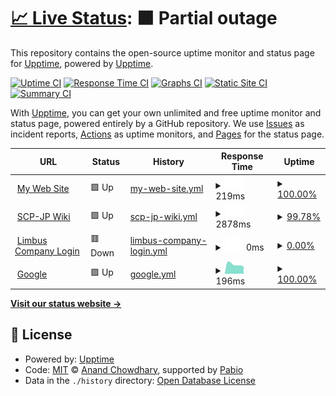 # [📈 Live Status](https://demo.upptime.js.org): <!--live status--> **🟧 Partial outage**

This repository contains the open-source uptime monitor and status page for [Upptime](https://upptime.js.org), powered by [Upptime](https://github.com/upptime/upptime).

[![Uptime CI](https://github.com/upptime/upptime/workflows/Uptime%20CI/badge.svg)](https://github.com/upptime/upptime/actions?query=workflow%3A%22Uptime+CI%22)
[![Response Time CI](https://github.com/upptime/upptime/workflows/Response%20Time%20CI/badge.svg)](https://github.com/upptime/upptime/actions?query=workflow%3A%22Response+Time+CI%22)
[![Graphs CI](https://github.com/upptime/upptime/workflows/Graphs%20CI/badge.svg)](https://github.com/upptime/upptime/actions?query=workflow%3A%22Graphs+CI%22)
[![Static Site CI](https://github.com/upptime/upptime/workflows/Static%20Site%20CI/badge.svg)](https://github.com/upptime/upptime/actions?query=workflow%3A%22Static+Site+CI%22)
[![Summary CI](https://github.com/upptime/upptime/workflows/Summary%20CI/badge.svg)](https://github.com/upptime/upptime/actions?query=workflow%3A%22Summary+CI%22)

With [Upptime](https://upptime.js.org), you can get your own unlimited and free uptime monitor and status page, powered entirely by a GitHub repository. We use [Issues](https://github.com/upptime/upptime/issues) as incident reports, [Actions](https://github.com/upptime/upptime/actions) as uptime monitors, and [Pages](https://demo.upptime.js.org) for the status page.

<!--start: status pages-->
<!-- This summary is generated by Upptime (https://github.com/upptime/upptime) -->
<!-- Do not edit this manually, your changes will be overwritten -->
<!-- prettier-ignore -->
| URL | Status | History | Response Time | Uptime |
| --- | ------ | ------- | ------------- | ------ |
| <img alt="" src="https://icons.duckduckgo.com/ip3/go-boat.f5.si.ico" height="13"> [My Web Site](https://go-boat.f5.si) | 🟩 Up | [my-web-site.yml](https://github.com/Hikaru2070/system-uptime-monitor/commits/HEAD/history/my-web-site.yml) | <details><summary><img alt="Response time graph" src="./graphs/my-web-site/response-time-week.png" height="20"> 219ms</summary><br><a href="https://upptime.github.io/upptime/history/my-web-site"><img alt="Response time 238" src="https://img.shields.io/endpoint?url=https%3A%2F%2Fraw.githubusercontent.com%2FHikaru2070%2Fsystem-uptime-monitor%2FHEAD%2Fapi%2Fmy-web-site%2Fresponse-time.json"></a><br><a href="https://upptime.github.io/upptime/history/my-web-site"><img alt="24-hour response time 418" src="https://img.shields.io/endpoint?url=https%3A%2F%2Fraw.githubusercontent.com%2FHikaru2070%2Fsystem-uptime-monitor%2FHEAD%2Fapi%2Fmy-web-site%2Fresponse-time-day.json"></a><br><a href="https://upptime.github.io/upptime/history/my-web-site"><img alt="7-day response time 219" src="https://img.shields.io/endpoint?url=https%3A%2F%2Fraw.githubusercontent.com%2FHikaru2070%2Fsystem-uptime-monitor%2FHEAD%2Fapi%2Fmy-web-site%2Fresponse-time-week.json"></a><br><a href="https://upptime.github.io/upptime/history/my-web-site"><img alt="30-day response time 238" src="https://img.shields.io/endpoint?url=https%3A%2F%2Fraw.githubusercontent.com%2FHikaru2070%2Fsystem-uptime-monitor%2FHEAD%2Fapi%2Fmy-web-site%2Fresponse-time-month.json"></a><br><a href="https://upptime.github.io/upptime/history/my-web-site"><img alt="1-year response time 238" src="https://img.shields.io/endpoint?url=https%3A%2F%2Fraw.githubusercontent.com%2FHikaru2070%2Fsystem-uptime-monitor%2FHEAD%2Fapi%2Fmy-web-site%2Fresponse-time-year.json"></a></details> | <details><summary><a href="https://upptime.github.io/upptime/history/my-web-site">100.00%</a></summary><a href="https://upptime.github.io/upptime/history/my-web-site"><img alt="All-time uptime 100.00%" src="https://img.shields.io/endpoint?url=https%3A%2F%2Fraw.githubusercontent.com%2FHikaru2070%2Fsystem-uptime-monitor%2FHEAD%2Fapi%2Fmy-web-site%2Fuptime.json"></a><br><a href="https://upptime.github.io/upptime/history/my-web-site"><img alt="24-hour uptime 100.00%" src="https://img.shields.io/endpoint?url=https%3A%2F%2Fraw.githubusercontent.com%2FHikaru2070%2Fsystem-uptime-monitor%2FHEAD%2Fapi%2Fmy-web-site%2Fuptime-day.json"></a><br><a href="https://upptime.github.io/upptime/history/my-web-site"><img alt="7-day uptime 100.00%" src="https://img.shields.io/endpoint?url=https%3A%2F%2Fraw.githubusercontent.com%2FHikaru2070%2Fsystem-uptime-monitor%2FHEAD%2Fapi%2Fmy-web-site%2Fuptime-week.json"></a><br><a href="https://upptime.github.io/upptime/history/my-web-site"><img alt="30-day uptime 100.00%" src="https://img.shields.io/endpoint?url=https%3A%2F%2Fraw.githubusercontent.com%2FHikaru2070%2Fsystem-uptime-monitor%2FHEAD%2Fapi%2Fmy-web-site%2Fuptime-month.json"></a><br><a href="https://upptime.github.io/upptime/history/my-web-site"><img alt="1-year uptime 100.00%" src="https://img.shields.io/endpoint?url=https%3A%2F%2Fraw.githubusercontent.com%2FHikaru2070%2Fsystem-uptime-monitor%2FHEAD%2Fapi%2Fmy-web-site%2Fuptime-year.json"></a></details>
| <img alt="" src="https://icons.duckduckgo.com/ip3/scp-jp.wikidot.com.ico" height="13"> [SCP-JP Wiki](https://scp-jp.wikidot.com) | 🟩 Up | [scp-jp-wiki.yml](https://github.com/Hikaru2070/system-uptime-monitor/commits/HEAD/history/scp-jp-wiki.yml) | <details><summary><img alt="Response time graph" src="./graphs/scp-jp-wiki/response-time-week.png" height="20"> 2878ms</summary><br><a href="https://upptime.github.io/upptime/history/scp-jp-wiki"><img alt="Response time 1226" src="https://img.shields.io/endpoint?url=https%3A%2F%2Fraw.githubusercontent.com%2FHikaru2070%2Fsystem-uptime-monitor%2FHEAD%2Fapi%2Fscp-jp-wiki%2Fresponse-time.json"></a><br><a href="https://upptime.github.io/upptime/history/scp-jp-wiki"><img alt="24-hour response time 518" src="https://img.shields.io/endpoint?url=https%3A%2F%2Fraw.githubusercontent.com%2FHikaru2070%2Fsystem-uptime-monitor%2FHEAD%2Fapi%2Fscp-jp-wiki%2Fresponse-time-day.json"></a><br><a href="https://upptime.github.io/upptime/history/scp-jp-wiki"><img alt="7-day response time 2878" src="https://img.shields.io/endpoint?url=https%3A%2F%2Fraw.githubusercontent.com%2FHikaru2070%2Fsystem-uptime-monitor%2FHEAD%2Fapi%2Fscp-jp-wiki%2Fresponse-time-week.json"></a><br><a href="https://upptime.github.io/upptime/history/scp-jp-wiki"><img alt="30-day response time 1226" src="https://img.shields.io/endpoint?url=https%3A%2F%2Fraw.githubusercontent.com%2FHikaru2070%2Fsystem-uptime-monitor%2FHEAD%2Fapi%2Fscp-jp-wiki%2Fresponse-time-month.json"></a><br><a href="https://upptime.github.io/upptime/history/scp-jp-wiki"><img alt="1-year response time 1226" src="https://img.shields.io/endpoint?url=https%3A%2F%2Fraw.githubusercontent.com%2FHikaru2070%2Fsystem-uptime-monitor%2FHEAD%2Fapi%2Fscp-jp-wiki%2Fresponse-time-year.json"></a></details> | <details><summary><a href="https://upptime.github.io/upptime/history/scp-jp-wiki">99.78%</a></summary><a href="https://upptime.github.io/upptime/history/scp-jp-wiki"><img alt="All-time uptime 99.93%" src="https://img.shields.io/endpoint?url=https%3A%2F%2Fraw.githubusercontent.com%2FHikaru2070%2Fsystem-uptime-monitor%2FHEAD%2Fapi%2Fscp-jp-wiki%2Fuptime.json"></a><br><a href="https://upptime.github.io/upptime/history/scp-jp-wiki"><img alt="24-hour uptime 100.00%" src="https://img.shields.io/endpoint?url=https%3A%2F%2Fraw.githubusercontent.com%2FHikaru2070%2Fsystem-uptime-monitor%2FHEAD%2Fapi%2Fscp-jp-wiki%2Fuptime-day.json"></a><br><a href="https://upptime.github.io/upptime/history/scp-jp-wiki"><img alt="7-day uptime 99.78%" src="https://img.shields.io/endpoint?url=https%3A%2F%2Fraw.githubusercontent.com%2FHikaru2070%2Fsystem-uptime-monitor%2FHEAD%2Fapi%2Fscp-jp-wiki%2Fuptime-week.json"></a><br><a href="https://upptime.github.io/upptime/history/scp-jp-wiki"><img alt="30-day uptime 99.93%" src="https://img.shields.io/endpoint?url=https%3A%2F%2Fraw.githubusercontent.com%2FHikaru2070%2Fsystem-uptime-monitor%2FHEAD%2Fapi%2Fscp-jp-wiki%2Fuptime-month.json"></a><br><a href="https://upptime.github.io/upptime/history/scp-jp-wiki"><img alt="1-year uptime 99.93%" src="https://img.shields.io/endpoint?url=https%3A%2F%2Fraw.githubusercontent.com%2FHikaru2070%2Fsystem-uptime-monitor%2FHEAD%2Fapi%2Fscp-jp-wiki%2Fuptime-year.json"></a></details>
| <img alt="" src="https://icons.duckduckgo.com/ip3/limbuscompanyapi.com.ico" height="13"> [Limbus Company Login](http://limbuscompanyapi.com/login) | 🟥 Down | [limbus-company-login.yml](https://github.com/Hikaru2070/system-uptime-monitor/commits/HEAD/history/limbus-company-login.yml) | <details><summary><img alt="Response time graph" src="./graphs/limbus-company-login/response-time-week.png" height="20"> 0ms</summary><br><a href="https://upptime.github.io/upptime/history/limbus-company-login"><img alt="Response time 0" src="https://img.shields.io/endpoint?url=https%3A%2F%2Fraw.githubusercontent.com%2FHikaru2070%2Fsystem-uptime-monitor%2FHEAD%2Fapi%2Flimbus-company-login%2Fresponse-time.json"></a><br><a href="https://upptime.github.io/upptime/history/limbus-company-login"><img alt="24-hour response time 0" src="https://img.shields.io/endpoint?url=https%3A%2F%2Fraw.githubusercontent.com%2FHikaru2070%2Fsystem-uptime-monitor%2FHEAD%2Fapi%2Flimbus-company-login%2Fresponse-time-day.json"></a><br><a href="https://upptime.github.io/upptime/history/limbus-company-login"><img alt="7-day response time 0" src="https://img.shields.io/endpoint?url=https%3A%2F%2Fraw.githubusercontent.com%2FHikaru2070%2Fsystem-uptime-monitor%2FHEAD%2Fapi%2Flimbus-company-login%2Fresponse-time-week.json"></a><br><a href="https://upptime.github.io/upptime/history/limbus-company-login"><img alt="30-day response time 0" src="https://img.shields.io/endpoint?url=https%3A%2F%2Fraw.githubusercontent.com%2FHikaru2070%2Fsystem-uptime-monitor%2FHEAD%2Fapi%2Flimbus-company-login%2Fresponse-time-month.json"></a><br><a href="https://upptime.github.io/upptime/history/limbus-company-login"><img alt="1-year response time 0" src="https://img.shields.io/endpoint?url=https%3A%2F%2Fraw.githubusercontent.com%2FHikaru2070%2Fsystem-uptime-monitor%2FHEAD%2Fapi%2Flimbus-company-login%2Fresponse-time-year.json"></a></details> | <details><summary><a href="https://upptime.github.io/upptime/history/limbus-company-login">0.00%</a></summary><a href="https://upptime.github.io/upptime/history/limbus-company-login"><img alt="All-time uptime 0.00%" src="https://img.shields.io/endpoint?url=https%3A%2F%2Fraw.githubusercontent.com%2FHikaru2070%2Fsystem-uptime-monitor%2FHEAD%2Fapi%2Flimbus-company-login%2Fuptime.json"></a><br><a href="https://upptime.github.io/upptime/history/limbus-company-login"><img alt="24-hour uptime 0.00%" src="https://img.shields.io/endpoint?url=https%3A%2F%2Fraw.githubusercontent.com%2FHikaru2070%2Fsystem-uptime-monitor%2FHEAD%2Fapi%2Flimbus-company-login%2Fuptime-day.json"></a><br><a href="https://upptime.github.io/upptime/history/limbus-company-login"><img alt="7-day uptime 0.00%" src="https://img.shields.io/endpoint?url=https%3A%2F%2Fraw.githubusercontent.com%2FHikaru2070%2Fsystem-uptime-monitor%2FHEAD%2Fapi%2Flimbus-company-login%2Fuptime-week.json"></a><br><a href="https://upptime.github.io/upptime/history/limbus-company-login"><img alt="30-day uptime 0.00%" src="https://img.shields.io/endpoint?url=https%3A%2F%2Fraw.githubusercontent.com%2FHikaru2070%2Fsystem-uptime-monitor%2FHEAD%2Fapi%2Flimbus-company-login%2Fuptime-month.json"></a><br><a href="https://upptime.github.io/upptime/history/limbus-company-login"><img alt="1-year uptime 0.00%" src="https://img.shields.io/endpoint?url=https%3A%2F%2Fraw.githubusercontent.com%2FHikaru2070%2Fsystem-uptime-monitor%2FHEAD%2Fapi%2Flimbus-company-login%2Fuptime-year.json"></a></details>
| <img alt="" src="https://icons.duckduckgo.com/ip3/google.com.ico" height="13"> [Google](https://google.com) | 🟩 Up | [google.yml](https://github.com/Hikaru2070/system-uptime-monitor/commits/HEAD/history/google.yml) | <details><summary><img alt="Response time graph" src="./graphs/google/response-time-week.png" height="20"> 196ms</summary><br><a href="https://upptime.github.io/upptime/history/google"><img alt="Response time 163" src="https://img.shields.io/endpoint?url=https%3A%2F%2Fraw.githubusercontent.com%2FHikaru2070%2Fsystem-uptime-monitor%2FHEAD%2Fapi%2Fgoogle%2Fresponse-time.json"></a><br><a href="https://upptime.github.io/upptime/history/google"><img alt="24-hour response time 168" src="https://img.shields.io/endpoint?url=https%3A%2F%2Fraw.githubusercontent.com%2FHikaru2070%2Fsystem-uptime-monitor%2FHEAD%2Fapi%2Fgoogle%2Fresponse-time-day.json"></a><br><a href="https://upptime.github.io/upptime/history/google"><img alt="7-day response time 196" src="https://img.shields.io/endpoint?url=https%3A%2F%2Fraw.githubusercontent.com%2FHikaru2070%2Fsystem-uptime-monitor%2FHEAD%2Fapi%2Fgoogle%2Fresponse-time-week.json"></a><br><a href="https://upptime.github.io/upptime/history/google"><img alt="30-day response time 163" src="https://img.shields.io/endpoint?url=https%3A%2F%2Fraw.githubusercontent.com%2FHikaru2070%2Fsystem-uptime-monitor%2FHEAD%2Fapi%2Fgoogle%2Fresponse-time-month.json"></a><br><a href="https://upptime.github.io/upptime/history/google"><img alt="1-year response time 163" src="https://img.shields.io/endpoint?url=https%3A%2F%2Fraw.githubusercontent.com%2FHikaru2070%2Fsystem-uptime-monitor%2FHEAD%2Fapi%2Fgoogle%2Fresponse-time-year.json"></a></details> | <details><summary><a href="https://upptime.github.io/upptime/history/google">100.00%</a></summary><a href="https://upptime.github.io/upptime/history/google"><img alt="All-time uptime 100.00%" src="https://img.shields.io/endpoint?url=https%3A%2F%2Fraw.githubusercontent.com%2FHikaru2070%2Fsystem-uptime-monitor%2FHEAD%2Fapi%2Fgoogle%2Fuptime.json"></a><br><a href="https://upptime.github.io/upptime/history/google"><img alt="24-hour uptime 100.00%" src="https://img.shields.io/endpoint?url=https%3A%2F%2Fraw.githubusercontent.com%2FHikaru2070%2Fsystem-uptime-monitor%2FHEAD%2Fapi%2Fgoogle%2Fuptime-day.json"></a><br><a href="https://upptime.github.io/upptime/history/google"><img alt="7-day uptime 100.00%" src="https://img.shields.io/endpoint?url=https%3A%2F%2Fraw.githubusercontent.com%2FHikaru2070%2Fsystem-uptime-monitor%2FHEAD%2Fapi%2Fgoogle%2Fuptime-week.json"></a><br><a href="https://upptime.github.io/upptime/history/google"><img alt="30-day uptime 100.00%" src="https://img.shields.io/endpoint?url=https%3A%2F%2Fraw.githubusercontent.com%2FHikaru2070%2Fsystem-uptime-monitor%2FHEAD%2Fapi%2Fgoogle%2Fuptime-month.json"></a><br><a href="https://upptime.github.io/upptime/history/google"><img alt="1-year uptime 100.00%" src="https://img.shields.io/endpoint?url=https%3A%2F%2Fraw.githubusercontent.com%2FHikaru2070%2Fsystem-uptime-monitor%2FHEAD%2Fapi%2Fgoogle%2Fuptime-year.json"></a></details>

<!--end: status pages-->

[**Visit our status website →**](https://demo.upptime.js.org)

## 📄 License

- Powered by: [Upptime](https://github.com/upptime/upptime)
- Code: [MIT](./LICENSE) © [Anand Chowdhary](https://anandchowdhary.com), supported by [Pabio](https://pabio.com)
- Data in the `./history` directory: [Open Database License](https://opendatacommons.org/licenses/odbl/1-0/)
